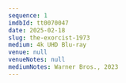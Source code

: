 ```yaml
---
sequence: 1
imdbId: tt0070047
date: 2025-02-18
slug: the-exorcist-1973
medium: 4k UHD Blu-ray
venue: null
venueNotes: null
mediumNotes: Warner Bros., 2023
---
```


